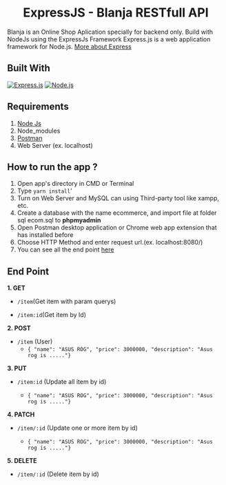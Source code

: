 <h1 align="center">ExpressJS - Blanja RESTfull API</h1>



Blanja is an Online Shop Aplication specially for backend only. Build with NodeJs using the ExpressJs Framework
Express.js is a web application framework for Node.js. [More about Express](https://en.wikipedia.org/wiki/Express.js)

## Built With
[![Express.js](https://img.shields.io/badge/Express.js-4.x-orange.svg?style=rounded-square)](https://expressjs.com/en/starter/installing.html)
[![Node.js](https://img.shields.io/badge/Node.js-v.10.16-green.svg?style=rounded-square)](https://nodejs.org/)

## Requirements
1. <a href="https://nodejs.org/en/download/">Node Js</a>
2. Node_modules
3. <a href="https://www.getpostman.com/">Postman</a>
4. Web Server (ex. localhost)

## How to run the app ?
1. Open app's directory in CMD or Terminal
2. Type `yarn install`'
3. Turn on Web Server and MySQL can using Third-party tool like xampp, etc.
4. Create a database with the name ecommerce, and import file at folder sql ecom.sql to **phpmyadmin**
5. Open Postman desktop application or Chrome web app extension that has installed before
6. Choose HTTP Method and enter request url.(ex. localhost:8080/)
7. You can see all the end point [here](#end-point)


## End Point
**1. GET**

* `/item`(Get item with param querys)


* `/item:id`(Get item by Id)



**2. POST**

* `/item` (User)
    * ``` { "name": "ASUS ROG", "price": 3000000, "description": "Asus rog is ....."} ```




**3. PUT**

* `/item:id` (Update all item by id)

     * `{ "name": "ASUS ROG", "price": 3000000, "description": "Asus rog is ....."}`




**4. PATCH**

* `/item/:id` (Update one or more item by id)
  
   * `{ "name": "ASUS ROG", "price": 3000000, "description": "Asus rog is ....."}`
   
   

**5. DELETE**

* `/item/:id` (Delete item by id)

  
